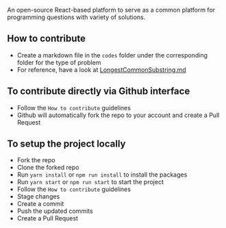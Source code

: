 An open-source React-based platform to serve as a common platform for programming questions with variety of solutions.

## How to contribute
- Create a markdown file in the `codes` folder under the corresponding folder for the type of problem
- For reference, have a look at [LongestCommonSubstring.md](https://github.com/geetesh-gupta/code-with-gg/blob/master/codes/dp/LongestCommonSubString.md)

## To contribute directly via Github interface
- Follow the `How to contribute` guidelines
- Github will automatically fork the repo to your account and create a Pull Request

## To setup the project locally
- Fork the repo
- Clone the forked repo
- Run `yarn install` or `npm run install` to install the packages
- Run `yarn start` or `npm run start` to start the project
- Follow the `How to contribute` guidelines
- Stage changes
- Create a commit
- Push the updated commits
- Create a Pull Request
